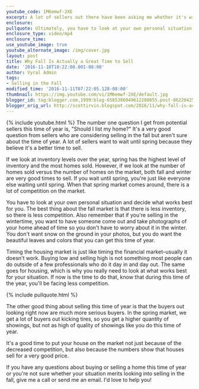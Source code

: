 ```yaml
---
youtube_code: 1M6emwf-2XE
excerpt: A lot of sellers out there have been asking me whether it's wise to sell a house during the fall and winter months. Today we're talking about why it might be a great option.
enclosure:
pullquote: Ultimately, you have to look at your own personal situation.
enclosure_type: video/mp4
enclosure_time:
use_youtube_image: true
youtube_alternate_image: /img/cover.jpg
layout: post
title: Why Fall Is Actually a Great Time to Sell
date: '2016-11-10T10:22:00.001-08:00'
author: Vyral Admin
tags:
- Selling in the Fall
modified_time: '2016-11-11T07:22:05.128-08:00'
thumbnail: https://img.youtube.com/vi/1M6emwf-2XE/default.jpg
blogger_id: tag:blogger.com,1999:blog-6585386049612280855.post-8622042529603874054
blogger_orig_url: http://scottirvin.blogspot.com/2016/11/why-fall-is-actually-great-time-to-sell.html
---
```

{% include youtube.html %}
The number one question I get from potential sellers this time of year is, "Should I list my home?" It's a very good question from sellers who are considering selling in the fall but aren't sure about the time of year. A lot of sellers want to wait until spring because they believe it's a better time to sell.

If we look at inventory levels over the year, spring has the highest level of inventory and the most homes sold. However, if we look at the number of homes sold versus the number of homes on the market, both fall and winter are very good times to sell. If you wait until spring, you're just like everyone else waiting until spring. When that spring market comes around, there is a lot of competition on the market.

You have to look at your own personal situation and decide what works best for you. The best thing about the fall market is that there is less inventory, so there is less competition. Also remember that if you're selling in the wintertime, you want to have someone come out and take photographs of your home ahead of time so you don't have to worry about it in the winter. You don't want snow on the ground in your photos, but you do want the beautiful leaves and colors that you can get this time of year.

Timing the housing market is just like timing the financial market–usually it doesn't work. Buying low and selling high is not something most people can do outside of a few professionals who do it day in and day out. The same goes for housing, which is why you really need to look at what works best for your situation. If now is the time to do that, know that during this time of the year, you'll be facing less competition.

{% include pullquote.html %}

 The other good thing about selling this time of year is that the buyers out looking right now are much more serious buyers. In the spring market, we get a lot of buyers out kicking tires, so you get a higher quantity of showings, but not as high of quality of showings like you do this time of year.

It's a good time to put your house on the market not just because of the decreased competition, but also because the numbers show that houses sell for a very good price.

If you have any questions about buying or selling a home this time of year or you're not sure whether your situation merits looking into selling in the fall, give me a call or send me an email. I'd love to help you!

